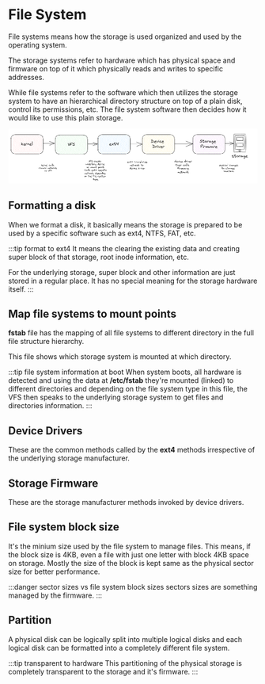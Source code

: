 # File System

File systems means how the storage is used organized and used by the operating system.

The storage systems refer to hardware which has physical space and
firmware on top of it which physically reads and writes to specific addresses.

While file systems refer to the software which then utilizes the storage system
to have an hierarchical directory structure on top of a plain disk,
control its permissions, etc.
The file system software then decides how it would like to use this plain storage.

![file-system-integration](../../static/img/filesystems.excalidraw.png)

## Formatting a disk

When we format a disk,
it basically means the storage is prepared to be used by a specific software such as ext4, NTFS, FAT, etc.

:::tip format to ext4
It means the clearing the existing data and
creating super block of that storage, root inode information, etc.

For the underlying storage, super block and other information are just stored in a regular place.
It has no special meaning for the storage hardware itself.
:::

## Map file systems to mount points

**fstab** file has the mapping of all file systems to different directory
in the full file structure hierarchy.

This file shows which storage system is mounted at which directory.

:::tip file system information at boot
When system boots, all hardware is detected and using the data at **/etc/fstab**
they're mounted (linked) to different directories and
depending on the file system type in this file, the VFS then speaks to the underlying
storage system to get files and directories information.
:::

## Device Drivers

These are the common methods called by the **ext4** methods irrespective of the underlying
storage manufacturer.

## Storage Firmware

These are the storage manufacturer methods invoked by device drivers.

## File system block size

It's the minium size used by the file system to manage files.
This means, if the block size is 4KB, even a file with just one letter with block 4KB space on storage.
Mostly the size of the block is kept same as the physical sector size for better performance.

:::danger sector sizes vs file system block sizes
sectors sizes are something managed by the firmware.
:::

## Partition

A physical disk can be logically split into multiple logical disks and
each logical disk can be formatted into a completely different file system.

:::tip transparent to hardware
This partitioning of the physical storage is completely transparent to the
storage and it's firmware.
:::
